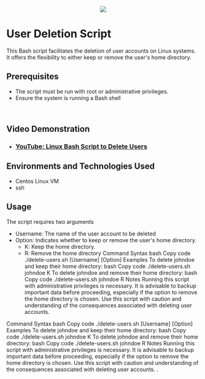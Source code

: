 <p align="center">
<img src="https://i.imgur.com/kZuYX7q.png"/>
</p>

<h1>User Deletion Script</h1>
This Bash script facilitates the deletion of user accounts on Linux systems. It offers the flexibility to either keep or remove the user's home directory.

## Prerequisites
- The script must be run with root or administrative privileges.
- Ensure the system is running a Bash shell

<br />


<h2>Video Demonstration</h2>

- ### [YouTube: Linux Bash Script to Delete Users](https://youtu.be/LGjsXd10vxc)

<h2>Environments and Technologies Used</h2>

- Centos Linux VM
- ssh

<h2>Usage</h2>
The script requires two arguments

- Username: The name of the user account to be deleted
- Option: Indicates whether to keep or remove the user's home directory.
  - K: Keep the home directory.
  - R: Remove the home directory
Command Syntax
bash
Copy code
./delete-users.sh [Username] [Option]
Examples
To delete johndoe and keep their home directory:
bash
Copy code
./delete-users.sh johndoe K
To delete johndoe and remove their home directory:
bash
Copy code
./delete-users.sh johndoe R
Notes
Running this script with administrative privileges is necessary.
It is advisable to backup important data before proceeding, especially if the option to remove the home directory is chosen.
Use this script with caution and understanding of the consequences associated with deleting user accounts.


<p>
Command Syntax
bash
Copy code
./delete-users.sh [Username] [Option]
Examples
To delete johndoe and keep their home directory:
bash
Copy code
./delete-users.sh johndoe K
To delete johndoe and remove their home directory:
bash
Copy code
./delete-users.sh johndoe R
Notes
Running this script with administrative privileges is necessary.
It is advisable to backup important data before proceeding, especially if the option to remove the home directory is chosen.
Use this script with caution and understanding of the consequences associated with deleting user accounts.
.
</p>
<br />


